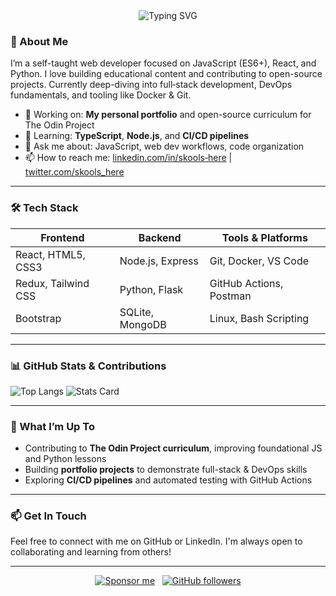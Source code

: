 <div align="center">
  <img src="https://readme-typing-svg.herokuapp.com?font=Roboto+Mono&size=30&pause=1000&color=FF6600&width=600&lines=Hi,+I'm+skools-here!;Aspiring+Web+Developer+%7C+JS+%26+Python+Enthusiast" alt="Typing SVG" />
</div>

### 👋 About Me
I’m a self-taught web developer focused on JavaScript (ES6+), React, and Python. I love building educational content and contributing to open-source projects. Currently deep-diving into full‑stack development, DevOps fundamentals, and tooling like Docker & Git.

- 🔭 Working on: **My personal portfolio** and open-source curriculum for The Odin Project  
- 🌱 Learning: **TypeScript**, **Node.js**, and **CI/CD pipelines**  
- 💬 Ask me about: JavaScript, web dev workflows, code organization  
- 📫 How to reach me: [linkedin.com/in/skools‑here](https://www.linkedin.com) | [twitter.com/skools_here](https://twitter.com)

---

### 🛠️ Tech Stack

| Frontend | Backend | Tools & Platforms |
|---------|---------|-------------------|
| React, HTML5, CSS3 | Node.js, Express | Git, Docker, VS Code |
| Redux, Tailwind CSS | Python, Flask | GitHub Actions, Postman |
| Bootstrap | SQLite, MongoDB | Linux, Bash Scripting |

---

### 📊 GitHub Stats & Contributions

![Top Langs](https://github-readme-stats.vercel.app/api/top-langs/?username=skools-here&layout=compact&theme=radical)
![Stats Card](https://github-readme-stats.vercel.app/api?username=skools-here&show_icons=true&theme=radical)

---

### 🔭 What I’m Up To

- Contributing to **The Odin Project curriculum**, improving foundational JS and Python lessons
- Building **portfolio projects** to demonstrate full-stack & DevOps skills
- Exploring **CI/CD pipelines** and automated testing with GitHub Actions

---

### 📫 Get In Touch

Feel free to connect with me on GitHub or LinkedIn. I'm always open to collaborating and learning from others!

---

<div align="center">
  <a href="https://github.com/skools-here/github-readme-sponsors"><img src="https://img.shields.io/badge/Sponsor%20me‑lightgrey?logo=github" alt="Sponsor me"/></a>
  &nbsp;
  <a href="https://github.com/skools-here"><img src="https://img.shields.io/github/followers/skools‑here?style=social" alt="GitHub followers"/></a>
</div>
